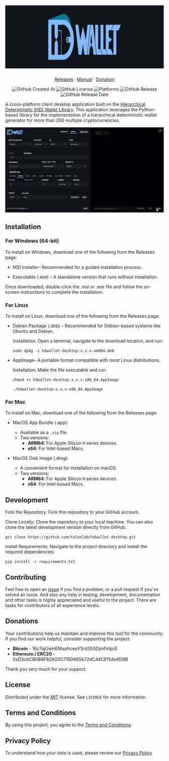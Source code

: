 <h1 align="center" style="border-bottom: none">
    <img height="200" width="1000" alt="HDWallet" src="data/hdlogo.png">
</h1>

<p align="center">
    <a href="https://github.com/talonlab/hdwallet-desktop/releases" target="_blank">Releases</a> · <a href="https://talonlab.gitbook.io/hdwallet/manual" target="_blank">Manual</a> ·  <a href="#donations">Donation</a>
</p>

<div align="center">

![GitHub Created At](https://img.shields.io/github/created-at/talonlab/hdwallet-desktop)
![GitHub License](https://img.shields.io/github/license/talonlab/hdwallet-desktop?color=black)
![Platforms](https://img.shields.io/badge/platforms-Windows%20%7C%20Linux%20%7C%20Mac-blue)
![GitHub Release](https://img.shields.io/github/v/release/talonlab/hdwallet-desktop)
![GitHub Release Date](https://img.shields.io/github/release-date/talonlab/hdwallet-desktop)


</div>

A cross-platform client desktop application built on the [Hierarchical Deterministic (HD) Wallet Library](https://github.com/talonlab/python-hdwallet). This application leverages the Python-based library for the implementation of a hierarchical deterministic wallet generator for more than 200 multiple cryptocurrencies. 

![Desktop Application](data/hdwallet.gif)


## Installation

### For Windows (64-bit)

To install on Windows, download one of the following from the Releases page:

- MSI Installer– Recommended for a guided installation process.

- Executable (.exe) – A standalone version that runs without installation.

Once downloaded, double-click the .msi or .exe file and follow the on-screen instructions to complete the installation.

### For Linux

To install on Linux, download one of the following from the Releases page:

- Debian Package (.deb) – Recommended for Debian-based systems like Ubuntu and Debian.

    Installation: Open a terminal, navigate to the download location, and run:
    ```
    sudo dpkg -i hdwallet-desktop-x.x.x-amd64.deb
    ```

- AppImage– A portable format compatible with most Linux distributions.

    Installation: Make the file executable and run:
    ```
    chmod +x hdwallet-desktop-x.x.x-x86_64.AppImage
    ```
    ```
    ./hdwallet-desktop-x.x.x-x86_64.AppImage
    ```

### For Mac

To install on Mac, download one of the following from the Releases page:

- MacOS App Bundle (.app):
   - Available as a `.zip` file.
   - Two versions:
     - **ARM64**: For Apple Silicon `M` series devices.
     - **x64**: For Intel-based Macs.

- MacOS Disk Image (.dmg):
   - A convenient format for installation on macOS.
   - Two versions:
     - **ARM64**: For Apple Silicon `M` series devices.
     - **x64**: For Intel-based Macs.


## Development

Fork the Repository: Fork this repository to your GitHub account.

Clone Locally: Clone the repository to your local machine. You can also clone the latest development version directly from GitHub:

```
git clone https://github.com/talonlab/hdwallet-desktop.git
```

Install Requirements: Navigate to the project directory and install the required dependencies:

```
pip install -r requirements.txt
```


## Contributing

Feel free to open an [issue](https://github.com/talonlab/hdwallet-desktop/issues) if you find a problem,
or a pull request if you've solved an issue. And also any help in testing, development,
documentation and other tasks is highly appreciated and useful to the project.
There are tasks for contributors of all experience levels.


## Donations

Your contributions help us maintain and improve this tool for the community. 
If you find our work helpful, consider supporting the project:

- **Bitcoin** - 16c7ajUwHEMaafrceuYSrd35SDjmfVdjoS
- **Ethereum / ERC20** - 0xD3cbCB0B6F82A03C715D665b72dC44CEf54e6D9B

Thank you very much for your support.

## License

Distributed under the [MIT](https://github.com/talonlab/hdwallet-desktop/blob/master/LICENSE) license. See ``LICENSE`` for more information.

## Terms and Conditions

By using this project, you agree to the [Terms and Conditions](https://talonlab.gitbook.io/hdwallet/terms-and-conditions).

## Privacy Policy

To understand how your data is used, please review our [Privacy Policy](https://talonlab.gitbook.io/hdwallet/privacy-policy).